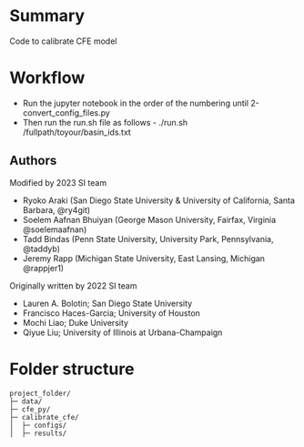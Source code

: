 #  Summary
Code to calibrate CFE model 

# Workflow
- Run the jupyter notebook in the order of the numbering until 2-convert_config_files.py
- Then run the run.sh file as follows -
	./run.sh /fullpath/toyour/basin_ids.txt

## Authors 
Modified by 2023 SI team
- Ryoko Araki (San Diego State University & University of California, Santa Barbara, @ry4git)
- Soelem Aafnan Bhuiyan (George Mason University, Fairfax, Virginia @soelemaafnan)
- Tadd Bindas (Penn State University, University Park, Pennsylvania, @taddyb)
- Jeremy Rapp (Michigan State University, East Lansing, Michigan @rappjer1)

Originally written by 2022 SI team
- Lauren A. Bolotin; San Diego State University
- Francisco Haces-Garcia; University of Houston
- Mochi Liao; Duke University
- Qiyue Liu; University of Illinois at Urbana-Champaign


# Folder structure
```
project_folder/
├─ data/
├─ cfe_py/
├─ calibrate_cfe/
│  ├─ configs/
│  ├─ results/
```
